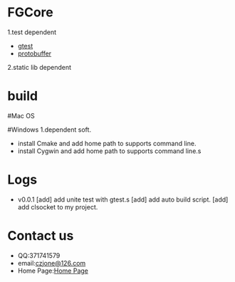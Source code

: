 # FGCore

1.test dependent

* [gtest](https://github.com/czjone/gtest-1.git) 
* [protobuffer](https://github.com/czjone/protobuffer.git)

2.static lib dependent

# build

#Mac OS

#Windows
1.dependent soft.
* install Cmake and add home path to supports command line.
* install Cygwin and add home path to supports command line.s

# Logs
* v0.0.1
  [add] add unite test with gtest.s
  [add] add auto build script.
  [add] add clsocket to my project.

# Contact us
* QQ:371741579
* email:czjone@126.com
* Home Page:[Home Page](https://czjone.cnblogs.com)
